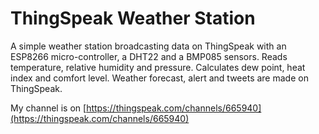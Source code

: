 # ThingSpeak Weather Station
A simple weather station broadcasting data on ThingSpeak with an ESP8266 micro-controller, a DHT22 and a BMP085 sensors. Reads temperature, relative humidity and pressure. Calculates dew point, heat index and comfort level. Weather forecast, alert and tweets are made on ThingSpeak.

My channel is on [https://thingspeak.com/channels/665940](https://thingspeak.com/channels/665940)
